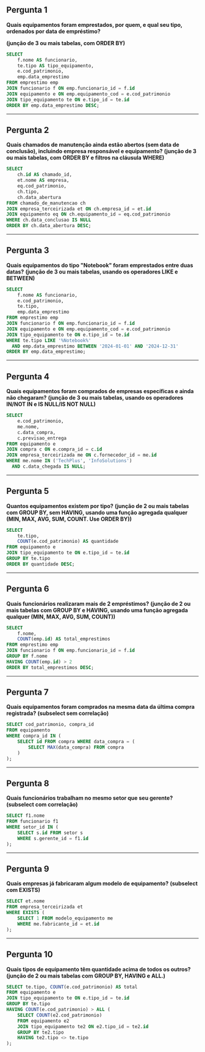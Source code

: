 ## Pergunta 1
**Quais equipamentos foram emprestados, por quem, e qual seu tipo, ordenados por data de empréstimo?**

**(junção de 3 ou mais tabelas, com ORDER BY)**
```sql
SELECT 
    f.nome AS funcionario,
    te.tipo AS tipo_equipamento,
    e.cod_patrimonio,
    emp.data_emprestimo
FROM emprestimo emp
JOIN funcionario f ON emp.funcionario_id = f.id
JOIN equipamento e ON emp.equipamento_cod = e.cod_patrimonio
JOIN tipo_equipamento te ON e.tipo_id = te.id
ORDER BY emp.data_emprestimo DESC;
```

---

## Pergunta 2
**Quais chamados de manutenção ainda estão abertos (sem data de conclusão), incluindo empresa responsável e equipamento?**
**(junção de 3 ou mais tabelas, com ORDER BY e filtros na cláusula WHERE)**
```sql
SELECT 
    ch.id AS chamado_id,
    et.nome AS empresa,
    eq.cod_patrimonio,
    ch.tipo,
    ch.data_abertura
FROM chamado_de_manutencao ch
JOIN empresa_terceirizada et ON ch.empresa_id = et.id
JOIN equipamento eq ON ch.equipamento_id = eq.cod_patrimonio
WHERE ch.data_conclusao IS NULL
ORDER BY ch.data_abertura DESC;
```

---

## Pergunta 3
**Quais equipamentos do tipo "Notebook" foram emprestados entre duas datas?**
**(junção de 3 ou mais tabelas, usando os operadores LIKE e BETWEEN)**
```sql
SELECT 
    f.nome AS funcionario,
    e.cod_patrimonio,
    te.tipo,
    emp.data_emprestimo
FROM emprestimo emp
JOIN funcionario f ON emp.funcionario_id = f.id
JOIN equipamento e ON emp.equipamento_cod = e.cod_patrimonio
JOIN tipo_equipamento te ON e.tipo_id = te.id
WHERE te.tipo LIKE '%Notebook%'
  AND emp.data_emprestimo BETWEEN '2024-01-01' AND '2024-12-31'
ORDER BY emp.data_emprestimo;
```

---

## Pergunta 4
**Quais equipamentos foram comprados de empresas específicas e ainda não chegaram?**
**(junção de 3 ou mais tabelas, usando os operadores IN/NOT IN e IS NULL/IS NOT NULL)**
```sql
SELECT 
    e.cod_patrimonio,
    me.nome,
    c.data_compra,
    c.previsao_entrega
FROM equipamento e
JOIN compra c ON e.compra_id = c.id
JOIN empresa_terceirizada me ON c.fornecedor_id = me.id
WHERE me.nome IN ('TechPlus', 'InfoSolutions')
  AND c.data_chegada IS NULL;
```

---

## Pergunta 5
**Quantos equipamentos existem por tipo?**
**(junção de 2 ou mais tabelas com GROUP BY, sem HAVING, usando uma função agregada qualquer (MIN, MAX, AVG, SUM, COUNT. Use ORDER BY))**
```sql
SELECT 
    te.tipo,
    COUNT(e.cod_patrimonio) AS quantidade
FROM equipamento e
JOIN tipo_equipamento te ON e.tipo_id = te.id
GROUP BY te.tipo
ORDER BY quantidade DESC;
```

---

## Pergunta 6
**Quais funcionários realizaram mais de 2 empréstimos?**
**(junção de 2 ou mais tabelas com GROUP BY e HAVING, usando uma função agregada qualquer (MIN, MAX, AVG, SUM, COUNT))**
```sql
SELECT 
    f.nome,
    COUNT(emp.id) AS total_emprestimos
FROM emprestimo emp
JOIN funcionario f ON emp.funcionario_id = f.id
GROUP BY f.nome
HAVING COUNT(emp.id) > 2
ORDER BY total_emprestimos DESC;
```

---

## Pergunta 7
**Quais equipamentos foram comprados na mesma data da última compra registrada?**
**(subselect sem correlação)**
```sql
SELECT cod_patrimonio, compra_id
FROM equipamento
WHERE compra_id IN (
    SELECT id FROM compra WHERE data_compra = (
        SELECT MAX(data_compra) FROM compra
    )
);
```

---

## Pergunta 8
**Quais funcionários trabalham no mesmo setor que seu gerente?**
**(subselect com correlação)**
```sql
SELECT f1.nome
FROM funcionario f1
WHERE setor_id IN (
    SELECT s.id FROM setor s
    WHERE s.gerente_id = f1.id
);
```

---

## Pergunta 9
**Quais empresas já fabricaram algum modelo de equipamento?**
**(subselect com EXISTS)**
```sql
SELECT et.nome
FROM empresa_terceirizada et
WHERE EXISTS (
    SELECT 1 FROM modelo_equipamento me
    WHERE me.fabricante_id = et.id
);
```

---

## Pergunta 10
**Quais tipos de equipamento têm quantidade acima de todos os outros?**
**(junção de 2 ou mais tabelas com GROUP BY, HAVING e ALL.)**
```sql
SELECT te.tipo, COUNT(e.cod_patrimonio) AS total
FROM equipamento e
JOIN tipo_equipamento te ON e.tipo_id = te.id
GROUP BY te.tipo
HAVING COUNT(e.cod_patrimonio) > ALL (
    SELECT COUNT(e2.cod_patrimonio)
    FROM equipamento e2
    JOIN tipo_equipamento te2 ON e2.tipo_id = te2.id
    GROUP BY te2.tipo
    HAVING te2.tipo <> te.tipo
);
```
